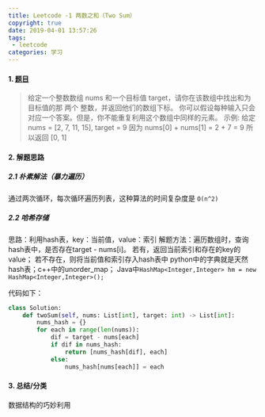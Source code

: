 ```yaml
---
title: Leetcode -1 两数之和（Two Sum）
copyright: true
date: 2019-04-01 13:57:26
tags:
 - leetcode
categories: 学习
---
```


#### 1. [题目](https://leetcode-cn.com/problems/two-sum/)
> 给定一个整数数组 nums 和一个目标值 target，请你在该数组中找出和为目标值的那 两个 整数，并返回他们的数组下标。
> 你可以假设每种输入只会对应一个答案。但是，你不能重复利用这个数组中同样的元素。
> 示例:
> 给定 nums = [2, 7, 11, 15], target = 9
> 因为 nums[0] + nums[1] = 2 + 7 = 9
> 所以返回 [0, 1]

#### 2. 解题思路
##### 2.1 朴素解法（暴力遍历）
通过两次循环，每次循环遍历列表，这种算法的时间复杂度是 `O(n^2)`

##### 2.2 哈希存储
思路：利用hash表，key：当前值，value：索引
解题方法：遍历数组时，查询hash表中，是否存在target - nums[i]。
若有，返回当前索引和存在的key的value；
若不存在，则将当前值和索引存入hash表中
python中的字典就是天然hash表；c++中的unorder_map；
Java中`HashMap<Integer,Integer> hm = new HashMap<Integer,Integer>(); `

代码如下：
``` python
class Solution:
    def twoSum(self, nums: List[int], target: int) -> List[int]:
        nums_hash = {}
        for each in range(len(nums)):
            dif = target - nums[each]
            if dif in nums_hash:
                return [nums_hash[dif], each]
            else:
                nums_hash[nums[each]] = each
```

#### 3. 总结/分类
数据结构的巧妙利用